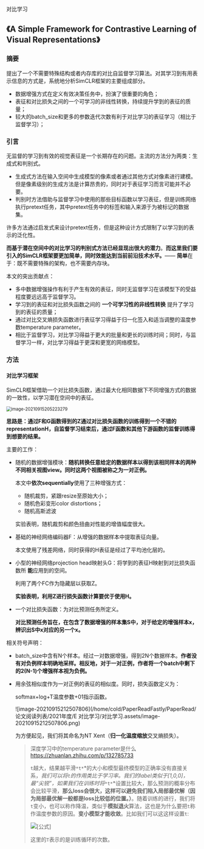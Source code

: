 对比学习

## 《A Simple Framework for Contrastive Learning of Visual Representations》

### 摘要

提出了一个不需要特殊结构或者内存库的对比自监督学习算法。对其学习到有用表示信息的方式是，系统地分析SimCLR框架的主要组成部分。

- 数据增强方式在定义有效决策任务中，扮演了很重要的角色；
- 表征和对比损失之间的一个可学习的非线性转换，持续提升学到的表征的质量；
- 较大的batch_size和更多的参数迭代次数有利于对比学习的表征学习（相比于监督学习）；

### 引言

 无监督的学习到有效的视觉表征是一个长期存在的问题。主流的方法分为两类：生成式和判别式。

- 生成式方法在输入空间中生成模型的像素或者通过其他方式对像素进行建模。但是像素级别的生成方法是计算昂贵的，同时对于表征学习而言可能并不必要。
- 判别时方法借助与监督学习中使用的那些目标函数以学习表征，但是训练网络执行pretext任务，其中pretext任务中的标签和输入来源于为被标记的数据集。

许多方法通过启发式来设计pretext任务，但是这种设计方式限制了以学习到的表示的泛化性。

**而基于潜在空间中的对比学习的判别式方法已经显现出很大的潜力**。**而这里我们要引入的SimCLR框架要更加简单，同时效能达到当前前沿技术水平。**—— **简单**在于：既不需要特殊的架构，也不需要内存块。

本文的突出贡献点：

- 多中数据增强操作有利于产生有效的表征，同时无监督学习在该模型下的受益程度要远远高于监督学习。
- 学习到的表征和对比损失函数之间的 **一个可学习性的非线性转换** 提升了学习到的表征的质量；
- 通过对比交叉熵损失函数进行表征学习得益于归一化签入和适当调整的温度参数temperature parameter。
- 相比于监督学习，对比学习得益于更大的批量和更长的训练时间；同时，与监督学习一样，对比学习得益于更深和更宽的网络模型。

### 方法

#### 对比学习框架

SimCLR框架借助一个对比损失函数，通过最大化相同数据下不同增强方式的数据的一致性，以学习潜在空间中的表征。

<img src="/home/cold/PaperReadFastly/PaperRead/论文阅读列表/2021年度/E 对比学习/对比学习.assets/image-20210915205223279.png" alt="image-20210915205223279" style="zoom:80%;" />

**思路是：通过F和G函数得到的Z通过对比损失函数的训练得到一个不错的representationH，自监督学习结束后，通过F函数和其他下游函数的监督训练得到想要的结果。**

主要的工作：

- 随机的数据增强模块：**随机转换任意给定的数据样本以得到该相同样本的两种不同相关视图view。同时这两个视图被称之为一对正例。**

    本文中**依次sequentially**使用了三种增强方式：

    - 随机裁剪，紧跟resize至原始大小；
    - 随机色彩变形color distortions；
    - 随机高斯滤波

    实验表明，随机裁剪和颜色扭曲对性能的增值幅度很大。

- 基础的神经网络编码器F：从增强的数据样本中提取表征向量。

    本文使用了残差网络，同时获得的H表征是经过了平均池化层的。

- 小型的神经网络projection head映射头G：将学到的表征H映射到对比损失函数所 **能**应用到的空间。

    利用了两个FC作为隐藏层以获取Z。

    **实验表明，利用Z进行损失函数计算要优于使用H。**

- 一个对比损失函数：为对比预测任务所定义。

    **对比预测任务旨在，在包含了数据增强的样本集S中，对于给定的增强样本x，辨识出S中x对应的另一个x。**

相关符号声明：

- batch_size中含有N个样本。经过一对数据增强，得到2N个数据样本。**作者没有对负例样本明确地采样。相反地，对于一对正例，作者将一个batch中剩下的2(N-1)个增强样本视为负例。**

- 用余弦相似度作为一对正例的表征的相似度。同时，损失函数定义为：

    softmax+log+T温度参数+01指示函数。

    ![image-20210915212507806](/home/cold/PaperReadFastly/PaperRead/论文阅读列表/2021年度/E 对比学习/对比学习.assets/image-20210915212507806.png)

    为方便起见，我们将其命名为NT Xent（**归一化温度缩放**交叉熵损失）。

    > 深度学习中的temperature parameter是什么 https://zhuanlan.zhihu.com/p/132785733
    >
    > `t`越大，结果越平滑`*t*`*的大小和模型最终模型的正确率没有直接关系，*我们可以将`t`的作用类比于学习率。我们的label类似于[1,0,0]，最“尖锐”，如果我们在训练时将*`*t*`*设置比较大，那么预测的概率分布会比较平滑，**那么loss会很大，这样可以避免我们陷入局部最优解（因为局部最优解一般都是loss比较低的位置。）**。随着训练的进行，我们将`t`变小，也可以称作降温，类似于**模拟退火**算法，这也是为什么要把`t`称作温度参数的原因。**变小模型才能收敛**。比如我们可以这这样设置`t`:
    >
    > ![[公式]](https://www.zhihu.com/equation?tex=%5Ctau%3D%5Cfrac%7B%5Ctau_0%7D%7B1%2B%5Clog%7BT%7D%7D)
    >
    > 这里的`T`表示的是训练循环的次数。

